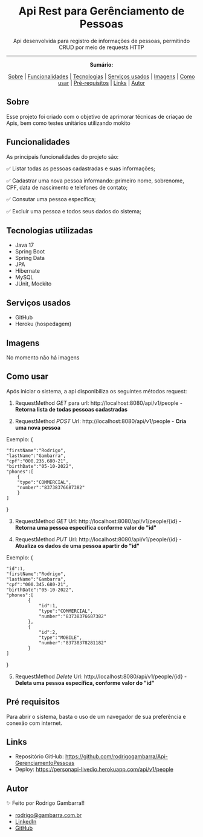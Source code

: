 <h1 align="center">Api Rest para Gerênciamento de Pessoas</h1>
<p align="center">Api desenvolvida para registro de informações de pessoas, permitindo CRUD por meio de requests HTTP</p>

---

**<p align="center">Sumário:</p>**
<p align="center">
<a href="#sobre">Sobre</a> |
<a href="#funcionalidades">Funcionalidades</a> |
<a href="#tecnologias">Tecnologias</a> |
<a href="#serviços-usados">Serviços usados</a> |
<a href="#imagens">Imagens</a> |
<a href="#como-usar">Como usar</a> |
<a href="#pré-requisitos">Pré-requisitos</a> |
<a href="#links">Links</a> |
<a href="#autor">Autor</a></p>



## Sobre
Esse projeto foi criado com o objetivo de aprimorar técnicas de criaçao de Apis, bem como testes unitários utilizando mokito

## Funcionalidades
As principais funcionalidades do projeto são:

✅ Listar todas as pessoas cadastradas e suas informações;

✅ Cadastrar uma nova pessoa informando: primeiro nome, sobrenome, CPF, data de nascimento e telefones de contato;

✅ Consutar uma pessoa específica;

✅ Excluir uma pessoa e todos seus dados do sistema;


## Tecnologias utilizadas
* Java 17
* Spring Boot
* Spring Data
* JPA
* Hibernate
* MySQL
* JUnit, Mockito


## Serviços usados
* GitHub
* Heroku (hospedagem)

## Imagens
<p>No momento não há imagens</p>

## Como usar
<p>Após iniciar o sistema, a api disponibiliza os seguintes métodos request:</p>

1. RequestMethod <i>GET</i> para url: http://localhost:8080/api/v1/people - <b>Retorna lista de todas pessoas cadastradas</b>

2. RequestMethod <i>POST</i> Url: http://localhost:8080/api/v1/people - <b>Cria uma nova pessoa</b>

Exemplo:
{

    "firstName":"Rodrigo",
    "lastName":"Gambarra",
    "cpf":"000.235.680-21",
    "birthDate":"05-10-2022",
    "phones":[
        {
        "type":"COMMERCIAL",
        "number":"83738376687382"
        }
    ]

}

3. RequestMethod <i>GET</i> Url: http://localhost:8080/api/v1/people/{id} - <b>Retorna uma pessoa específica conforme valor do "id"</b>


4. RequestMethod <i>PUT</i> Url: http://localhost:8080/api/v1/people/{id} - <b>Atualiza os dados de uma pessoa apartir do "id"</b>

Exemplo:
{

    "id":1,
    "firstName":"Rodrigo",
    "lastName":"Gambarra",
    "cpf":"000.345.680-21",
    "birthDate":"05-10-2022",
    "phones":[
            {
                "id":1,
                "type":"COMMERCIAL",
                "number":"83738376687382"
            },
            {
                "id":2,
                "type":"MOBILE",
                "number":"83738378281182"
            }
    ]

}

5. RequestMethod <i>Delete</i> Url: http://localhost:8080/api/v1/people/{id} - <b>Deleta uma pessoa específica, conforme valor do "id"</b>


## Pré requisitos
Para abrir o sistema, basta o uso de um navegador de sua preferência e conexão com internet.

## Links
* Repositório GitHub: https://github.com/rodrigogambarra/Api-GerenciamentoPessoas
* Deploy: https://personapi-livedio.herokuapp.com/api/v1/people

## Autor
✨ Feito por Rodrigo Gambarra!!

* rodrigo@gambarra.com.br
* <a href="linkedin.com/in/rodrigo-gambarra-2a195b151" target=”_blank”>LinkedIn</a>
* <a href="https://github.com/rodrigogambarra" target=”_blank”>GitHub</a>
